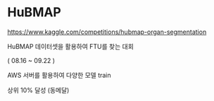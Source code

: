# HuBMAP

https://www.kaggle.com/competitions/hubmap-organ-segmentation

HuBMAP 데이터셋을 활용하여 FTU를 찾는 대회

( 08.16 ~ 09.22 )

AWS 서버를 활용하여 다양한 모델 train 

상위 10% 달성 (동메달)
